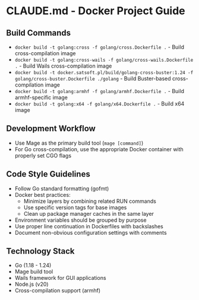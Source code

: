 # CLAUDE.md - Docker Project Guide

## Build Commands
- `docker build -t golang:cross -f golang/cross.Dockerfile .` - Build cross-compilation image
- `docker build -t golang:cross-wails -f golang/cross-wails.Dockerfile .` - Build Wails cross-compilation image
- `docker build -t docker.satsoft.pl/build/golang-cross-buster:1.24 -f golang/cross-buster.Dockerfile ./golang` - Build Buster-based cross-compilation image
- `docker build -t golang:armhf -f golang/armhf.Dockerfile .` - Build armhf-specific image
- `docker build -t golang:x64 -f golang/x64.Dockerfile .` - Build x64 image

## Development Workflow
- Use Mage as the primary build tool (`mage [command]`)
- For Go cross-compilation, use the appropriate Docker container with properly set CGO flags

## Code Style Guidelines
- Follow Go standard formatting (gofmt)
- Docker best practices:
  - Minimize layers by combining related RUN commands
  - Use specific version tags for base images
  - Clean up package manager caches in the same layer
- Environment variables should be grouped by purpose
- Use proper line continuation in Dockerfiles with backslashes
- Document non-obvious configuration settings with comments

## Technology Stack
- Go (1.18 - 1.24)
- Mage build tool
- Wails framework for GUI applications
- Node.js (v20)
- Cross-compilation support (armhf)